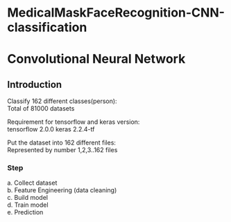 # MedicalMaskFaceRecognition-CNN-classification
# Convolutional Neural Network
## Introduction
Classify 162 different classes(person):<br/>
Total of 81000 datasets

Requirement for tensorflow and keras version:\
            tensorflow 2.0.0 
            keras 2.2.4-tf

Put the dataset into 162 different files:<br/>
Represented by number 1,2,3..162 files

### Step
a. Collect dataset<br/>
b. Feature Engineering (data cleaning)<br/>
c. Build model<br/>
d. Train model<br/>
e. Prediction<br/>
